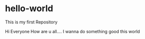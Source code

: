 # hello-world
This is my first Repository

Hi Everyone
How are u all....
I wanna do something good this world
